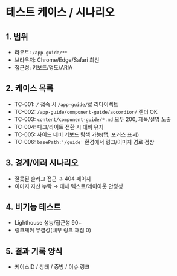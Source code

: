 # 테스트 케이스 / 시나리오

## 1. 범위
- 라우트: `/app-guide/**`
- 브라우저: Chrome/Edge/Safari 최신
- 접근성: 키보드/명도/ARIA

## 2. 케이스 목록
- TC-001: `/` 접속 시 `/app-guide/`로 리다이렉트
- TC-002: `/app-guide/component-guide/accordion/` 렌더 OK
- TC-003: `content/component-guide/*.md` 모두 200, 제목/설명 노출
- TC-004: 다크/라이트 전환 시 대비 유지
- TC-005: 사이드 네비 키보드 탐색 가능(탭, 포커스 표시)
- TC-006: `basePath:'/guide'` 환경에서 링크/이미지 경로 정상

## 3. 경계/에러 시나리오
- 잘못된 슬러그 접근 → 404 페이지
- 이미지 자산 누락 → 대체 텍스트/레이아웃 안정성

## 4. 비기능 테스트
- Lighthouse 성능/접근성 90+
- 링크체커 무결성(내부 링크 깨짐 0)

## 5. 결과 기록 양식
- 케이스ID / 상태 / 증빙 / 이슈 링크
